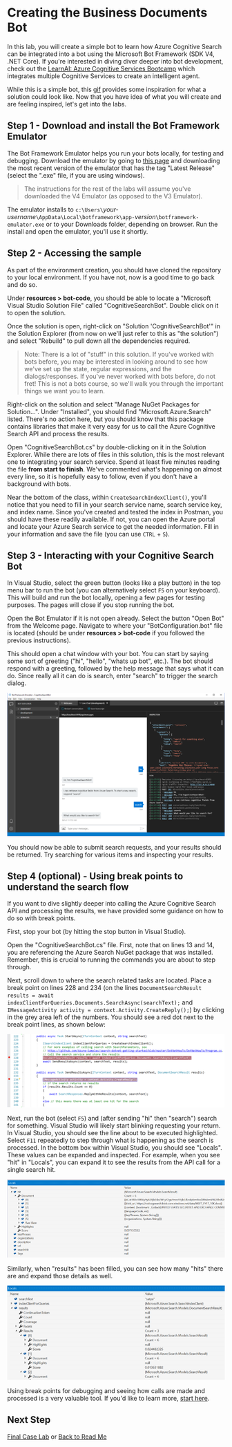 # Creating the Business Documents Bot

In this lab, you will create a simple bot to learn how Azure Cognitive Search can be integrated into a bot using the Microsoft Bot Framework (SDK V4, .NET Core). If you're interested in diving diver deeper into bot development, check out the [LearnAI: Azure Cognitive Services Bootcamp](https://azure.github.io/LearnAI-Bootcamp/emergingaidev_bootcamp) which integrates multiple Cognitive Services to create an intelligent agent.

While this is a simple bot, this [gif](../resources/images/lab-bot/retrieving-cognitive-attrributes.gif) provides some inspiration for what a solution could look like. Now that you have idea of what you will create and are feeling inspired, let's get into the labs.

## Step 1 - Download and install the Bot Framework Emulator

The Bot Framework Emulator helps you run your bots locally, for testing and debugging. Download the emulator by going to [this page](https://github.com/Microsoft/BotFramework-Emulator/releases) and downloading the most recent version of the emulator that has the tag "Latest Release" (select the ".exe" file, if you are using windows).
> The instructions for the rest of the labs will assume you've downloaded the V4 Emulator (as opposed to the V3 Emulator).

The emulator installs to `c:\Users\`_your-username_`\AppData\Local\botframework\app-`_version_`\botframework-emulator.exe` or to your Downloads folder, depending on browser. Run the install and open the emulator, you'll use it shortly.

## Step 2 - Accessing the sample

As part of the environment creation, you should have cloned the repository to your local environment. If you have not, now is a good time to go back and do so.  

Under **resources > bot-code**, you should be able to locate a "Microsoft Visual Studio Solution File" called "CognitiveSearchBot". Double click on it to open the solution.  

Once the solution is open, right-click on "Solution 'CognitiveSearchBot'" in the Solution Explorer (from now on we'll just refer to this as "the solution") and select "Rebuild" to pull down all the dependencies required.  

> Note: There is a lot of "stuff" in this solution. If you've worked with bots before, you may be interested in looking around to see how we've set up the state, regular expressions, and the dialogs/responses. If you've never worked with bots before, do not fret! This is not a bots course, so we'll walk you through the important things we want you to learn.  

Right-click on the solution and select "Manage NuGet Packages for Solution...". Under "Installed", you should find "Microsoft.Azure.Search" listed. There's no action here, but you should know that this package contains libraries that make it very easy for us to call the Azure Cognitive Search API and process the results.  

Open "CognitiveSearchBot.cs" by double-clicking on it in the Solution Explorer. While there are lots of files in this solution, this is the most relevant one to integrating your search service. Spend at least five minutes reading the file **from start to finish**. We've commented what's happening on almost every line, so it is hopefully easy to follow, even if you don't have a background with bots.  

Near the bottom of the class, within `CreateSearchIndexClient()`, you'll notice that you need to fill in your search service name, search service key, and index name. Since you've created and tested the index in Postman, you should have these readily available. If not, you can open the Azure portal and locate your Azure Search service to get the needed information. Fill in your information and save the file (you can use `CTRL` + `S`).

## Step 3 - Interacting with your Cognitive Search Bot

In Visual Studio, select the green button (looks like a play button) in the top menu bar to run the bot (you can alternatively select `F5` on your keyboard). This will build and run the bot locally, opening a few pages for testing purposes. The pages will close if you stop running the bot.  

Open the Bot Emulator if it is not open already. Select the button "Open Bot" from the Welcome page. Navigate to where your "BotConfiguration.bot" file is located (should be under **resources > bot-code** if you followed the previous instructions).  

This should open a chat window with your bot. You can start by saying some sort of greeting ("hi", "hello", "whats up bot", etc.). The bot should respond with a greeting, followed by the help message that says what it can do. Since really all it can do is search, enter "search" to trigger the search dialog.

![Greet Bot](../resources/images/lab-bot/emulator-running.png)

You should now be able to submit search requests, and your results should be returned. Try searching for various items and inspecting your results.

## Step 4 (optional) - Using break points to understand the search flow

If you want to dive slightly deeper into calling the Azure Cognitive Search API and processing the results, we have provided some guidance on how to do so with break points.  

First, stop your bot (by hitting the stop button in Visual Studio).  

Open the "CognitiveSearchBot.cs" file. First, note that on lines 13 and 14, you are referencing the Azure Search NuGet package that was installed. Remember, this is crucial to running the commands you are about to step through.  

Next, scroll down to where the search related tasks are located. Place a break point on lines 228 and 234 (on the lines `DocumentSearchResult results = await indexClientForQueries.Documents.SearchAsync(searchText);` and `IMessageActivity activity = context.Activity.CreateReply();`) by clicking in the grey area left of the numbers. You should see a red dot next to the break point lines, as shown below:  

![Set break points](../resources/images/lab-bot/setbreak.png)

Next, run the bot (select `F5`) and (after sending "hi" then "search") search for something. Visual Studio will likely start blinking requesting your return. In Visual Studio, you should see the line about to be executed highlighted. Select `F11` repeatedly to step through what is happening as the search is processed. In the bottom box within Visual Studio, you should see "Locals". These values can be expanded and inspected. For example, when you see "hit" in "Locals", you can expand it to see the results from the API call for a single search hit.

![Examine hit locals](../resources/images/lab-bot/locals.png)

Similarly, when "results" has been filled, you can see how many "hits" there are and expand those details as well.

![Examine results locals](../resources/images/lab-bot/locals2.png)

Using break points for debugging and seeing how calls are made and processed is a very valuable tool. If you'd like to learn more, [start here](https://docs.microsoft.com/en-us/visualstudio/debugger/getting-started-with-the-debugger?view=vs-2017).

## Next Step

[Final Case Lab](../labs/lab-final-case.md) or
[Back to Read Me](../README.md)